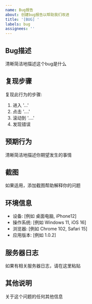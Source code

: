 ```yaml
---
name: Bug报告
about: 创建bug报告以帮助我们改进
title: '[BUG] '
labels: bug
assignees: ''
---
```


## Bug描述
清晰简洁地描述这个bug是什么

## 复现步骤
复现此行为的步骤:
1. 进入 '...'
2. 点击 '....'
3. 滚动到 '....'
4. 发现错误

## 预期行为
清晰简洁地描述你期望发生的事情

## 截图
如果适用，添加截图帮助解释你的问题

## 环境信息
 - 设备: [例如 桌面电脑, iPhone12]
 - 操作系统: [例如 Windows 11, iOS 16]
 - 浏览器: [例如 Chrome 102, Safari 15]
 - 应用版本: [例如 1.0.2]

## 服务器日志
如果有相关服务器日志，请在这里粘贴

## 其他说明
关于这个问题的任何其他信息 